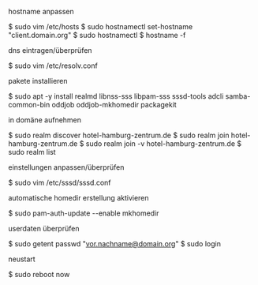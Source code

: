 hostname anpassen

$ sudo vim /etc/hosts
$ sudo hostnamectl set-hostname "client.domain.org"
$ sudo hostnamectl
$ hostname -f


dns eintragen/überprüfen

$ sudo vim /etc/resolv.conf


pakete installieren

$ sudo apt -y install realmd libnss-sss libpam-sss sssd-tools adcli samba-common-bin oddjob oddjob-mkhomedir packagekit


in domäne aufnehmen

$ sudo realm discover hotel-hamburg-zentrum.de
$ sudo realm join hotel-hamburg-zentrum.de
$ sudo realm join -v hotel-hamburg-zentrum.de
$ sudo realm list


einstellungen anpassen/überprüfen

$ sudo vim /etc/sssd/sssd.conf


automatische homedir erstellung aktivieren

$ sudo pam-auth-update --enable mkhomedir


userdaten überprüfen

$ sudo getent passwd "vor.nachname@domain.org"
$ sudo login


neustart

$ sudo reboot now
